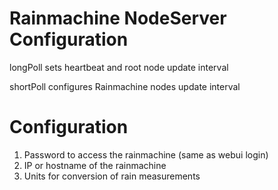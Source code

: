 
# Rainmachine NodeServer Configuration
longPoll sets heartbeat and root node update interval

shortPoll configures Rainmachine nodes update interval

# Configuration
1. Password to access the rainmachine (same as webui login)
2. IP or hostname of the rainmachine
3. Units for conversion of rain measurements

